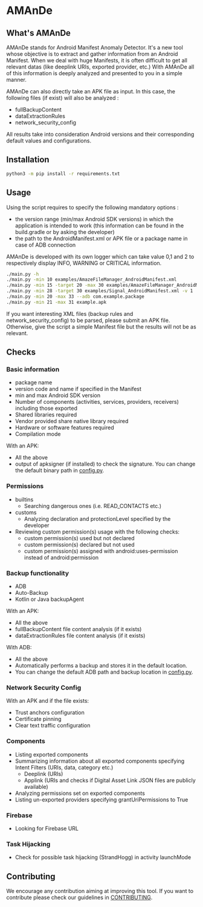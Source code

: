 # AMAnDe
## What's AMAnDe
AMAnDe stands for Android Manifest Anomaly Detector.
It's a new tool whose objective is to extract and gather information from an Android Manifest.
When we deal with huge Manifests, it is often difficult to get all relevant datas (like deeplink URIs, exported provider, etc.)
With AMAnDe all of this information is deeply analyzed and presented to you in a simple manner.

AMAnDe can also directly take an APK file as input. In this case, the following files (if exist) will also be analyzed :
- fullBackupContent
- dataExtractionRules
- network_security_config

All results take into consideration Android versions and their corresponding default values and configurations. 


## Installation
```bash
python3 -m pip install -r requirements.txt
```

## Usage
Using the script requires to specify the following mandatory options :
- the version range (min/max Android SDK versions) in which the application is intended to work (this information can be found in the build.gradle or by asking the developer)
- the path to the AndroidManifest.xml or APK file or a package name in case of ADB connection

AMAnDe is developed with its own logger which can take value 0,1 and 2 to respectively display INFO, WARNING or CRITICAL information.

```bash
./main.py -h
./main.py -min 10 examples/AmazeFileManager_AndroidManifest.xml
./main.py -min 15 -target 20 -max 30 examples/AmazeFileManager_AndroidManifest.xml -v 2
./main.py -min 28 -target 30 examples/Signal_AndroidManifest.xml -v 1
./main.py -min 20 -max 33 --adb com.example.package
./main.py -min 21 -max 31 example.apk
```
If you want interesting XML files (backup rules and network_security_config) to be parsed, please submit an APK file. Otherwise, give the script a simple Manifest file
but the results will not be as relevant. 

## Checks
### Basic information
- package name
- version code and name if specified in the Manifest
- min and max Android SDK version
- Number of components (activities, services, providers, receivers) including those exported
- Shared libraries required
- Vendor provided share native library required
- Hardware or software features required
- Compilation mode

With an APK:
- All the above
- output of apksigner (if installed) to check the signature. You can change the default binary path in [config.py](src/config.py).

### Permissions
- builtins
  - Searching dangerous ones (i.e. READ_CONTACTS etc.)
- customs
  - Analyzing declaration and protectionLevel specified by the developer
- Reviewing custom permission(s) usage with the following checks:
  - custom permission(s) used but not declared
  - custom permission(s) declared but not used
  - custom permission(s) assigned with android:uses-permission instead of android:permission

### Backup functionality
- ADB
- Auto-Backup
- Kotlin or Java backupAgent

With an APK:
- All the above
- fullBackupContent file content analysis (if it exists)
- dataExtractionRules file content analysis (if it exists)

With ADB:
- All the above
- Automatically performs a backup and stores it in the default location.
- You can change the default ADB path and backup location in [config.py](src/config.py).

### Network Security Config
With an APK and if the file exists:
- Trust anchors configuration
- Certificate pinning 
- Clear text traffic configuration

### Components
- Listing exported components
- Summarizing information about all exported components specifying Intent Filters (URIs, data, category etc.)
  - Deeplink (URIs)
  - Applink (URIs and checks if Digital Asset Link JSON files are publicly available)
- Analyzing permissions set on exported components
- Listing un-exported providers specifying grantUriPermissions to True

### Firebase
- Looking for Firebase URL

### Task Hijacking
- Check for possible task hijacking (StrandHogg) in activity launchMode


## Contributing
We encourage any contribution aiming at improving this tool. If you want to contribute
please check our guidelines in [CONTRIBUTING](CONTRIBUTING.md).
